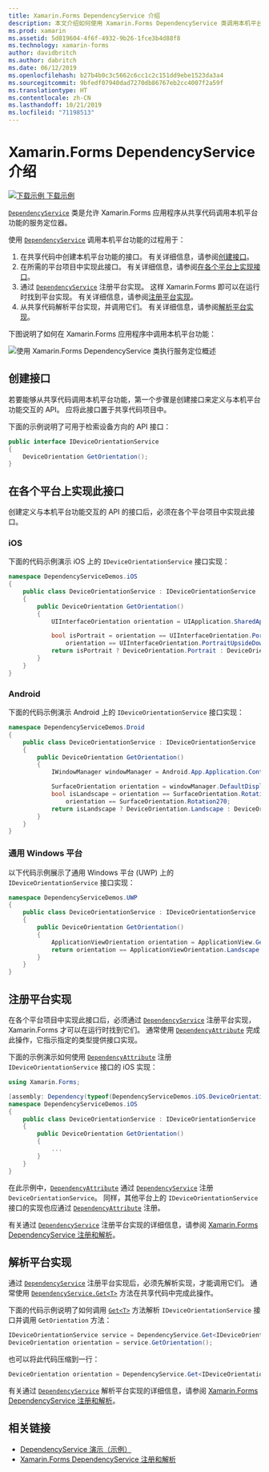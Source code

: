 ```yaml
---
title: Xamarin.Forms DependencyService 介绍
description: 本文介绍如何使用 Xamarin.Forms DependencyService 类调用本机平台功能。
ms.prod: xamarin
ms.assetid: 5d019604-4f6f-4932-9b26-1fce3b4d88f8
ms.technology: xamarin-forms
author: davidbritch
ms.author: dabritch
ms.date: 06/12/2019
ms.openlocfilehash: b27b4b0c3c5662c6cc1c2c151dd9ebe1523da3a4
ms.sourcegitcommit: 9bfedf07940dad7270db86767eb2cc4007f2a59f
ms.translationtype: HT
ms.contentlocale: zh-CN
ms.lasthandoff: 10/21/2019
ms.locfileid: "71198513"
---
```

# <a name="xamarinforms-dependencyservice-introduction"></a>Xamarin.Forms DependencyService 介绍

[![下载示例](~/media/shared/download.png) 下载示例](https://docs.microsoft.com/samples/xamarin/xamarin-forms-samples/dependencyservice/)

[`DependencyService`](xref:Xamarin.Forms.DependencyService) 类是允许 Xamarin.Forms 应用程序从共享代码调用本机平台功能的服务定位器。

使用 [`DependencyService`](xref:Xamarin.Forms.DependencyService) 调用本机平台功能的过程用于：

1. 在共享代码中创建本机平台功能的接口。 有关详细信息，请参阅[创建接口](#create-an-interface)。
1. 在所需的平台项目中实现此接口。 有关详细信息，请参阅[在各个平台上实现接口](#implement-the-interface-on-each-platform)。
1. 通过 [`DependencyService`](xref:Xamarin.Forms.DependencyService) 注册平台实现。 这样 Xamarin.Forms 即可以在运行时找到平台实现。 有关详细信息，请参阅[注册平台实现](#register-the-platform-implementations)。
1. 从共享代码解析平台实现，并调用它们。 有关详细信息，请参阅[解析平台实现](#resolve-the-platform-implementations)。

下图说明了如何在 Xamarin.Forms 应用程序中调用本机平台功能：

![使用 Xamarin.Forms DependencyService 类执行服务定位概述](introduction-images/dependency-service.png "DependencyService 服务定位")

## <a name="create-an-interface"></a>创建接口

若要能够从共享代码调用本机平台功能，第一个步骤是创建接口来定义与本机平台功能交互的 API。 应将此接口置于共享代码项目中。

下面的示例说明了可用于检索设备方向的 API 接口：

```csharp
public interface IDeviceOrientationService
{
    DeviceOrientation GetOrientation();
}
```

## <a name="implement-the-interface-on-each-platform"></a>在各个平台上实现此接口

创建定义与本机平台功能交互的 API 的接口后，必须在各个平台项目中实现此接口。

### <a name="ios"></a>iOS

下面的代码示例演示 iOS 上的 `IDeviceOrientationService` 接口实现：

```csharp
namespace DependencyServiceDemos.iOS
{
    public class DeviceOrientationService : IDeviceOrientationService
    {
        public DeviceOrientation GetOrientation()
        {
            UIInterfaceOrientation orientation = UIApplication.SharedApplication.StatusBarOrientation;

            bool isPortrait = orientation == UIInterfaceOrientation.Portrait ||
                orientation == UIInterfaceOrientation.PortraitUpsideDown;
            return isPortrait ? DeviceOrientation.Portrait : DeviceOrientation.Landscape;
        }
    }
}
```

### <a name="android"></a>Android

下面的代码示例演示 Android 上的 `IDeviceOrientationService` 接口实现：

```csharp
namespace DependencyServiceDemos.Droid
{
    public class DeviceOrientationService : IDeviceOrientationService
    {
        public DeviceOrientation GetOrientation()
        {
            IWindowManager windowManager = Android.App.Application.Context.GetSystemService(Context.WindowService).JavaCast<IWindowManager>();

            SurfaceOrientation orientation = windowManager.DefaultDisplay.Rotation;
            bool isLandscape = orientation == SurfaceOrientation.Rotation90 ||
                orientation == SurfaceOrientation.Rotation270;
            return isLandscape ? DeviceOrientation.Landscape : DeviceOrientation.Portrait;
        }
    }
}
```

### <a name="universal-windows-platform"></a>通用 Windows 平台

以下代码示例展示了通用 Windows 平台 (UWP) 上的 `IDeviceOrientationService` 接口实现：

```csharp
namespace DependencyServiceDemos.UWP
{
    public class DeviceOrientationService : IDeviceOrientationService
    {
        public DeviceOrientation GetOrientation()
        {
            ApplicationViewOrientation orientation = ApplicationView.GetForCurrentView().Orientation;
            return orientation == ApplicationViewOrientation.Landscape ? DeviceOrientation.Landscape : DeviceOrientation.Portrait;
        }
    }
}
```

## <a name="register-the-platform-implementations"></a>注册平台实现

在各个平台项目中实现此接口后，必须通过 [`DependencyService`](xref:Xamarin.Forms.DependencyService) 注册平台实现，Xamarin.Forms 才可以在运行时找到它们。 通常使用 [`DependencyAttribute`](xref:Xamarin.Forms.DependencyAttribute) 完成此操作，它指示指定的类型提供接口实现。

下面的示例演示如何使用 [`DependencyAttribute`](xref:Xamarin.Forms.DependencyAttribute) 注册 `IDeviceOrientationService` 接口的 iOS 实现：

```csharp
using Xamarin.Forms;

[assembly: Dependency(typeof(DependencyServiceDemos.iOS.DeviceOrientationService))]
namespace DependencyServiceDemos.iOS
{
    public class DeviceOrientationService : IDeviceOrientationService
    {
        public DeviceOrientation GetOrientation()
        {
            ...
        }
    }
}
```

在此示例中，[`DependencyAttribute`](xref:Xamarin.Forms.DependencyAttribute) 通过 [`DependencyService`](xref:Xamarin.Forms.DependencyService) 注册 `DeviceOrientationService`。 同样，其他平台上的 `IDeviceOrientationService` 接口的实现也应通过 [`DependencyAttribute`](xref:Xamarin.Forms.DependencyAttribute) 注册。

有关通过 [`DependencyService`](xref:Xamarin.Forms.DependencyService) 注册平台实现的详细信息，请参阅 [Xamarin.Forms DependencyService 注册和解析](registration-and-resolution.md)。

## <a name="resolve-the-platform-implementations"></a>解析平台实现

通过 [`DependencyService`](xref:Xamarin.Forms.DependencyService) 注册平台实现后，必须先解析实现，才能调用它们。 通常使用 [`DependencyService.Get<T>`](xref:Xamarin.Forms.DependencyService.Get*) 方法在共享代码中完成此操作。

下面的代码示例说明了如何调用 [`Get<T>`](xref:Xamarin.Forms.DependencyService.Get*) 方法解析 `IDeviceOrientationService` 接口并调用 `GetOrientation` 方法：

```csharp
IDeviceOrientationService service = DependencyService.Get<IDeviceOrientationService>();
DeviceOrientation orientation = service.GetOrientation();
```

也可以将此代码压缩到一行：

```csharp
DeviceOrientation orientation = DependencyService.Get<IDeviceOrientationService>().GetOrientation();
```

有关通过 [`DependencyService`](xref:Xamarin.Forms.DependencyService) 解析平台实现的详细信息，请参阅 [Xamarin.Forms DependencyService 注册和解析](registration-and-resolution.md)。

## <a name="related-links"></a>相关链接

- [DependencyService 演示（示例）](https://docs.microsoft.com/samples/xamarin/xamarin-forms-samples/dependencyservice/)
- [Xamarin.Forms DependencyService 注册和解析](registration-and-resolution.md)
